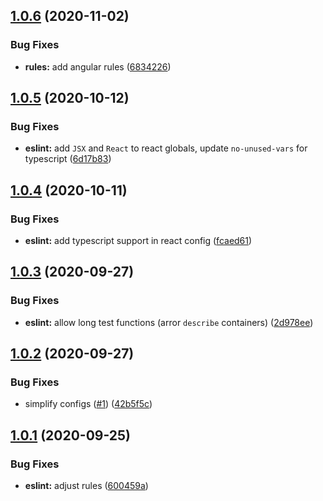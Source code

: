 ## [1.0.6](https://github.com/adobe/eslint-config-editorxp/compare/v1.0.5...v1.0.6) (2020-11-02)


### Bug Fixes

* **rules:** add angular rules ([6834226](https://github.com/adobe/eslint-config-editorxp/commit/6834226fee5995b1e18d7a4a4bfeb785b7aef07e))

## [1.0.5](https://github.com/adobe/eslint-config-editorxp/compare/v1.0.4...v1.0.5) (2020-10-12)


### Bug Fixes

* **eslint:** add `JSX` and `React` to react globals, update `no-unused-vars` for typescript ([6d17b83](https://github.com/adobe/eslint-config-editorxp/commit/6d17b8384071a12a4cf686bff498533ccc08ce08))

## [1.0.4](https://github.com/adobe/eslint-config-editorxp/compare/v1.0.3...v1.0.4) (2020-10-11)


### Bug Fixes

* **eslint:** add typescript support in react config ([fcaed61](https://github.com/adobe/eslint-config-editorxp/commit/fcaed61b7844c451ca72e62091185743fc472bcf))

## [1.0.3](https://github.com/adobe/eslint-config-editorxp/compare/v1.0.2...v1.0.3) (2020-09-27)


### Bug Fixes

* **eslint:** allow long test functions (arror `describe` containers) ([2d978ee](https://github.com/adobe/eslint-config-editorxp/commit/2d978ee3b8f4c66c7e463a9a4472122dfe960a5d))

## [1.0.2](https://github.com/adobe/eslint-config-editorxp/compare/v1.0.1...v1.0.2) (2020-09-27)


### Bug Fixes

* simplify configs ([#1](https://github.com/adobe/eslint-config-editorxp/issues/1)) ([42b5f5c](https://github.com/adobe/eslint-config-editorxp/commit/42b5f5cbf11ffbc4029b9f24715b150bb0d9dfc6))

## [1.0.1](https://github.com/adobe/eslint-config-editorxp/compare/v1.0.0...v1.0.1) (2020-09-25)


### Bug Fixes

* **eslint:** adjust rules ([600459a](https://github.com/adobe/eslint-config-editorxp/commit/600459a90cad79a3be3be41fa7837ae857abbe98))

